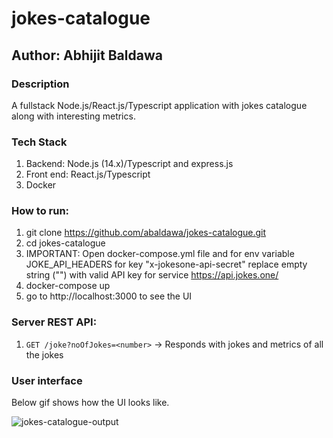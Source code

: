 # jokes-catalogue
## Author: Abhijit Baldawa

### Description
A fullstack Node.js/React.js/Typescript application with jokes catalogue along with interesting metrics.

### Tech Stack
1. Backend: Node.js (14.x)/Typescript and express.js
2. Front end: React.js/Typescript
3. Docker

### How to run:
1. git clone https://github.com/abaldawa/jokes-catalogue.git
2. cd jokes-catalogue
3. IMPORTANT: Open docker-compose.yml file and for env variable JOKE_API_HEADERS for key "x-jokesone-api-secret" replace empty string ("") with valid API key for service https://api.jokes.one/
3. docker-compose up
4. go to http://localhost:3000 to see the UI

### Server REST API:
1. `GET /joke?noOfJokes=<number>` -> Responds with jokes and metrics of all the jokes

### User interface
Below gif shows how the UI looks like.

![jokes-catalogue-output](https://user-images.githubusercontent.com/5449692/115958637-82571a80-a508-11eb-8d3f-c0983f0b805e.gif)